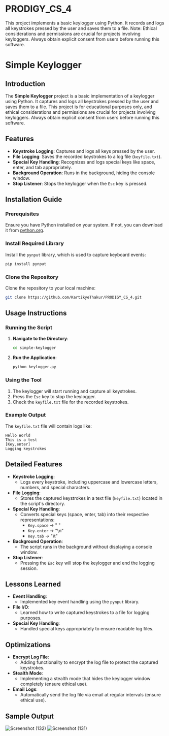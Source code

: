 # PRODIGY_CS_4
This project implements a basic keylogger using Python. It records and logs all keystrokes pressed by the user and saves them to a file. Note: Ethical considerations and permissions are crucial for projects involving keyloggers. Always obtain explicit consent from users before running this software.

# Simple Keylogger

## Introduction
The **Simple Keylogger** project is a basic implementation of a keylogger using Python. It captures and logs all keystrokes pressed by the user and saves them to a file. This project is for educational purposes only, and ethical considerations and permissions are crucial for projects involving keyloggers. Always obtain explicit consent from users before running this software.

## Features
- **Keystroke Logging**: Captures and logs all keys pressed by the user.
- **File Logging**: Saves the recorded keystrokes to a log file (`keyfile.txt`).
- **Special Key Handling**: Recognizes and logs special keys like space, enter, and tab appropriately.
- **Background Operation**: Runs in the background, hiding the console window.
- **Stop Listener**: Stops the keylogger when the `Esc` key is pressed.

## Installation Guide

### Prerequisites
Ensure you have Python installed on your system. If not, you can download it from [python.org](https://www.python.org/).

### Install Required Library
Install the `pynput` library, which is used to capture keyboard events:
```bash
pip install pynput
```

### Clone the Repository
Clone the repository to your local machine:
```bash
git clone https://github.com/KartikyeThakur/PRODIGY_CS_4.git
```

## Usage Instructions

### Running the Script
1. **Navigate to the Directory**:
   ```bash
   cd simple-keylogger
   ```
2. **Run the Application**:
   ```bash
   python keylogger.py
   ```

### Using the Tool
1. The keylogger will start running and capture all keystrokes.
2. Press the `Esc` key to stop the keylogger.
3. Check the `keyfile.txt` file for the recorded keystrokes.

### Example Output
The `keyfile.txt` file will contain logs like:
```
Hello World
This is a test
[Key.enter]
Logging keystrokes
```

## Detailed Features
- **Keystroke Logging**: 
  - Logs every keystroke, including uppercase and lowercase letters, numbers, and special characters.
- **File Logging**:
  - Stores the captured keystrokes in a text file (`keyfile.txt`) located in the script's directory.
- **Special Key Handling**:
  - Converts special keys (space, enter, tab) into their respective representations:
    - `Key.space` -> " "
    - `Key.enter` -> "\n"
    - `Key.tab` -> "\t"
- **Background Operation**:
  - The script runs in the background without displaying a console window.
- **Stop Listener**:
  - Pressing the `Esc` key will stop the keylogger and end the logging session.

## Lessons Learned
- **Event Handling**:
  - Implemented key event handling using the `pynput` library.
- **File I/O**:
  - Learned how to write captured keystrokes to a file for logging purposes.
- **Special Key Handling**:
  - Handled special keys appropriately to ensure readable log files.

## Optimizations
- **Encrypt Log File**:
  - Adding functionality to encrypt the log file to protect the captured keystrokes.
- **Stealth Mode**:
  - Implementing a stealth mode that hides the keylogger window completely (ensure ethical use).
- **Email Logs**:
  - Automatically send the log file via email at regular intervals (ensure ethical use).
## Sample Output
![Screenshot (132)](https://github.com/user-attachments/assets/709b6519-6adc-4861-b801-7e188254cc9a)
![Screenshot (131)](https://github.com/user-attachments/assets/317c07cd-859d-4a51-a9ea-2a96f9c26d88)

